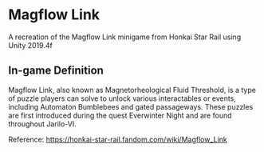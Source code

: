 # Magflow Link
A recreation of the Magflow Link minigame from Honkai Star Rail using Unity 2019.4f

## In-game Definition
Magflow Link, also known as Magnetorheological Fluid Threshold, is a type of puzzle players can solve to unlock various interactables or events, including Automaton Bumblebees and gated passageways. These puzzles are first introduced during the quest Everwinter Night and are found throughout Jarilo-VI. 

Reference: https://honkai-star-rail.fandom.com/wiki/Magflow_Link
